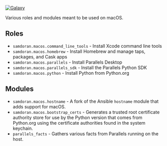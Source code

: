 [![Galaxy](https://img.shields.io/badge/galaxy-samdoran.macos-blue)](https://galaxy.ansible.com/samdoran/macos)


Various roles and modules meant to be used on macOS.

## Roles ##

- `samdoran.macos.command_line_tools` - Install Xcode command line tools
- `samdoran.macos.homebrew` - Install Homebrew and manage taps, packages, and Cask apps
- `samdoran.macos.parallels` - Install Parallels Desktop
- `samdoran.macos.parallels_sdk` - Install the Parallels Python SDK
- `samdoran.macos.python` - Install Python from Python.org

## Modules ##

- `samdoran.macos.hostname` - A fork of the Ansible `hostname` module that adds support for macOS.
- `samdoran.macos.bootstrap_certs` - Generates a trusted root certificate authority store for use by the Python version that comes from Python.org using the certificate authorities found in the system keychain.
- `parallels_facts` - Gathers various facts from Parallels running on the host.
